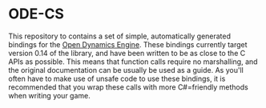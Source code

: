 # ODE-CS
This repository to contains a set of simple, automatically generated bindings for the [Open Dynamics Engine](https://bitbucket.org/odedevs/ode). These bindings currently target version 0.14 of the library, and have been written to be as close to the C APIs as possible. This means that function calls require no marshalling, and the original documentation can be usually be used as a guide. As you'll often have to make use of unsafe code to use these bindings, it is recommended that you wrap these calls with more C#=friendly methods when writing your game.
